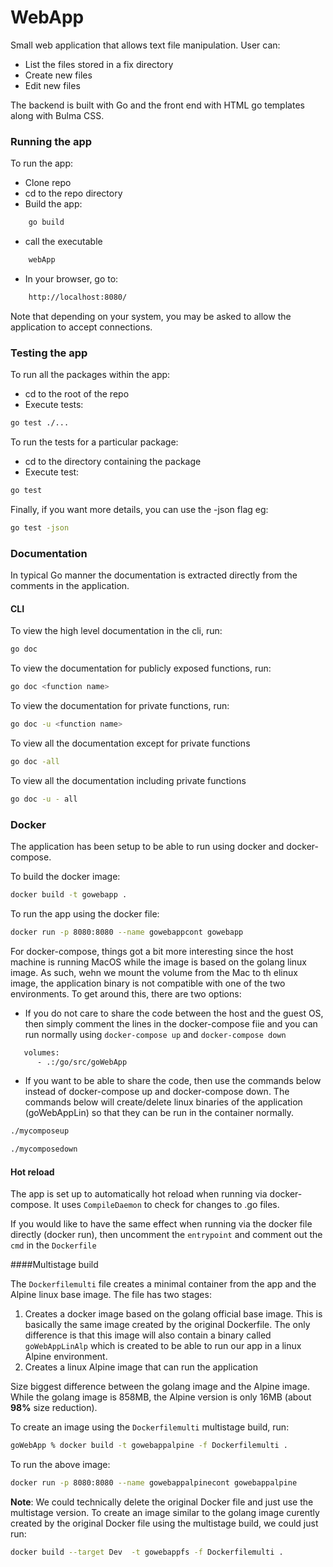 # WebApp

Small web application that allows text file manipulation. User can:

- List the files stored in a fix directory
- Create new files
- Edit new files

The backend is built with Go and the front end with HTML go templates along with Bulma CSS.

### Running the app

To run the app:

- Clone repo
- cd to the repo directory
- Build the app:
```bash
    go build
```
- call the executable
```bash
    webApp
```
- In your browser, go to:
```bash
    http://localhost:8080/
```
Note that depending on your system, you may be asked to allow the application to accept connections.

### Testing the app

To run all the packages within the app:

- cd to the root of the repo
- Execute tests:
```bash
go test ./...
```

To run the tests for a particular package:
- cd to the directory containing the package
- Execute test:
```bash
go test
```

Finally, if you want more details, you can use the -json flag eg:
```bash
go test -json
``` 

### Documentation
In typical Go manner the documentation is extracted directly from the comments in the application.

#### CLI

To view the high level documentation in the cli, run:
```bash
go doc
```
To view the documentation for publicly exposed functions, run:
```bash
go doc <function name>
```
To view the documentation for private functions, run:
```bash
go doc -u <function name>
```
To view all the documentation except for private functions
```bash
go doc -all
```
To view all the documentation including private functions
```bash
go doc -u - all
```
### Docker

The application has been setup to be able to run using docker and docker-compose.

To build the docker image:
```bash
docker build -t gowebapp .
```

To run the app using the docker file:

```bash
docker run -p 8080:8080 --name gowebappcont gowebapp
```

For docker-compose, things got a bit more interesting since the host machine is running MacOS while the image is based on the golang linux image.
As such, wehn we mount the volume from the Mac to th elinux image, the application binary is not compatible with one of the two environments.
To get around this, there are two options:

- If you do not care to share the code between the host and the guest OS, then simply comment the lines in the docker-compose fiie and you can run normally using ```docker-compose up``` and ```docker-compose down```
```bash
   volumes:
      - .:/go/src/goWebApp
```

- If you want to be able to share the code, then use the commands below instead of docker-compose up and docker-compose down. The commands below will create/delete linux binaries of the application (goWebAppLin) so that they can be run in the container normally.
```bash
./mycomposeup
```
```bash
./mycomposedown
```

#### Hot reload

The app is set up to automatically hot reload when running via docker-compose. It uses ```CompileDaemon``` to check for changes to .go files.

If you would like to have the same effect when running via the docker file directly (docker run), then uncomment the ```entrypoint``` and comment out the ```cmd``` in the ```Dockerfile```

####Multistage build

The ```Dockerfilemulti``` file creates a minimal container from the app and the Alpine linux base image. The file has two stages:

1. Creates a docker image based on the golang official base image. This is basically the same image created by the original Dockerfile. The only difference is that this image will also contain a binary called ```goWebAppLinAlp``` which is created to be able to run 
our app in a linux Alpine environment.
2. Creates a linux Alpine image that can run the application

Size biggest difference between the golang image and the Alpine image. While the golang image is 858MB, the Alpine version is only 16MB (about **98%** size reduction).

To create an image using the ```Dockerfilemulti```  multistage build, run:
```bash
goWebApp % docker build -t gowebappalpine -f Dockerfilemulti .      

```
To run the above image:
```bash
docker run -p 8080:8080 --name gowebappalpinecont gowebappalpine  
```
**Note**: We could technically delete the original Docker file and just use the multistage version. To create an image similar to the golang image curently created by the original Docker file using the multistage build, we could just run:
```bash
docker build --target Dev  -t gowebappfs -f Dockerfilemulti .
```